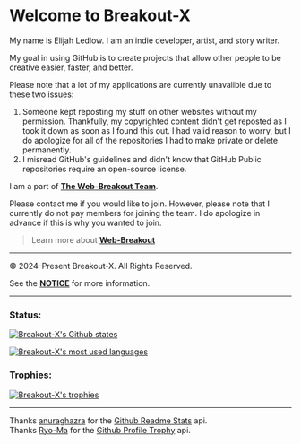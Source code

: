 # Welcome to Breakout-X
My name is Elijah Ledlow. I am an indie developer, artist, and story writer.

My goal in using GitHub is to create projects that allow other people to be creative easier, faster, and better.

Please note that a lot of my applications are currently unavalible due to these two issues:
1. Someone kept reposting my stuff on other websites without my permission. Thankfully, my copyrighted content didn't get reposted as I took it down as soon as I found this out. I had valid reason to worry, but I do apologize for all of the repositories I had to make private or delete permanently.
2. I misread GitHub's guidelines and didn't know that GitHub Public repositories require an open-source license.

I am a part of [**The Web-Breakout Team**](https://github.com/Web-Breakout).

Please contact me if you would like to join. However, please note that I currently do not pay members for joining the team. I do apologize in advance if this is why you wanted to join.
> Learn more about [**Web-Breakout**](https://github.com/Web-Breakout)

--------

© 2024-Present Breakout-X. All Rights Reserved.

See the [**NOTICE**](/NOTICE.md) for more information.

--------

### Status:

[![Breakout-X's Github states](https://github-readme-stats.vercel.app/api?username=Breakout-X&show_icons=true&theme=tokyonight&hide=["issues"])](https://github.com/Breakout-X/Breakout-X/)

[![Breakout-X's most used languages](https://github-readme-stats.vercel.app/api/top-langs?username=Breakout-X&show_icons=true&theme=tokyonight&layout=compact)](https://github.com/Breakout-X/Breakout-X/)

### Trophies:

[![Breakout-X's trophies](https://github-profile-trophy.vercel.app/?username=Breakout-X&theme=onedark)](https://github.com/Breakout-X/Breakout-X/)<br>

--------
Thanks [anuraghazra](https://github.com/anuraghazra/) for the [Github Readme Stats](https://github.com/anuraghazra/github-readme-stats) api.<br>
Thanks [Ryo-Ma](https://github.com/ryo-ma/) for the [Github Profile Trophy](https://github.com/ryo-ma/github-profile-trophy) api.
